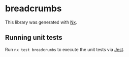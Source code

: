 # breadcrumbs

This library was generated with [Nx](https://nx.dev).

## Running unit tests

Run `nx test breadcrumbs` to execute the unit tests via [Jest](https://jestjs.io).

